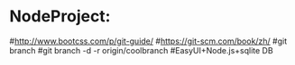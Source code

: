 # NodeProject:
#http://www.bootcss.com/p/git-guide/
#https://git-scm.com/book/zh/
#git branch
#git branch -d -r origin/coolbranch
#EasyUI+Node.js+sqlite DB